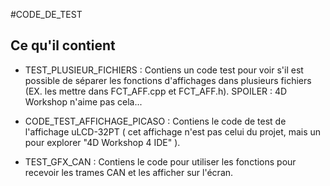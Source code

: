 #CODE_DE_TEST

## Ce qu'il contient


* TEST_PLUSIEUR_FICHIERS : Contiens un code test pour voir s'il est possible de séparer les fonctions d'affichages dans plusieurs fichiers (EX. les mettre dans FCT_AFF.cpp et FCT_AFF.h). SPOILER : 4D Workshop n'aime pas cela...


* CODE_TEST_AFFICHAGE_PICASO : Contiens le code de test de l'affichage uLCD-32PT ( cet affichage n'est pas celui du projet, mais un pour explorer "4D Workshop 4 IDE" ).

* TEST_GFX_CAN : Contiens le code pour utiliser les fonctions pour recevoir les trames CAN et les afficher sur l'écran.
